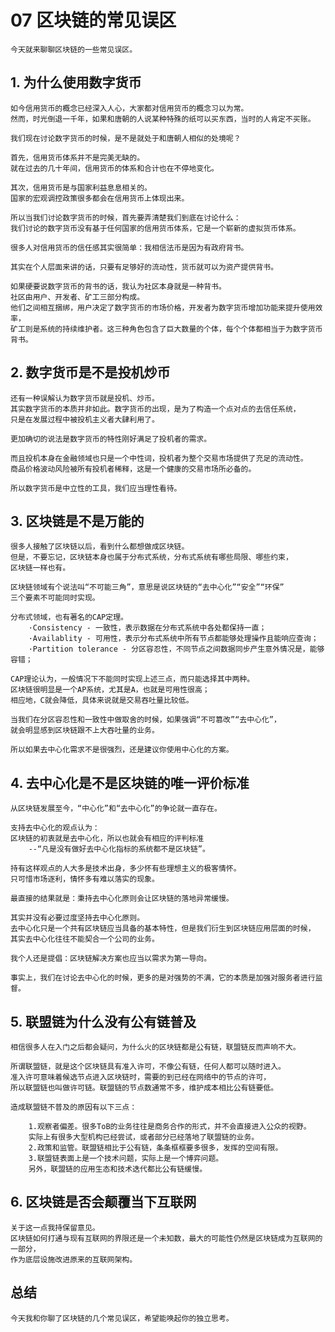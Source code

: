 # 07 区块链的常见误区

    今天就来聊聊区块链的一些常见误区。

## 1. 为什么使用数字货币

    如今信用货币的概念已经深入人心，大家都对信用货币的概念习以为常。
    然而，时光倒退一千年，如果和唐朝的人说某种特殊的纸可以买东西，当时的人肯定不买账。

    我们现在讨论数字货币的时候，是不是就处于和唐朝人相似的处境呢？

    首先，信用货币体系并不是完美无缺的。
    就在过去的几十年间，信用货币的体系和合计也在不停地变化。

    其次，信用货币是与国家利益息息相关的。
    国家的宏观调控政策很多都会在信用货币上体现出来。

    所以当我们讨论数字货币的时候，首先要弄清楚我们到底在讨论什么：
    我们讨论的数字货币没有基于任何国家的信用货币体系，它是一个崭新的虚拟货币体系。

    很多人对信用货币的信任感其实很简单：我相信法币是因为有政府背书。

    其实在个人层面来讲的话，只要有足够好的流动性，货币就可以为资产提供背书。

    如果硬要说数字货币的背书的话，我认为社区本身就是一种背书。
    社区由用户、开发者、矿工三部分构成。
    他们之间相互捆绑，用户决定了数字货币的市场价格，开发者为数字货币增加功能来提升使用效率，
    矿工则是系统的持续维护者。这三种角色包含了巨大数量的个体，每个个体都相当于为数字货币背书。

## 2. 数字货币是不是投机炒币

    还有一种误解认为数字货币就是投机、炒币。
    其实数字货币的本质并非如此。数字货币的出现，是为了构造一个点对点的去信任系统，
    只是在发展过程中被投机主义者大肆利用了。

    更加确切的说法是数字货币的特性刚好满足了投机者的需求。

    而且投机本身在金融领域也只是一个中性词，投机者为整个交易市场提供了充足的流动性。
    商品价格波动风险被所有投机者稀释，这是一个健康的交易市场所必备的。

    所以数字货币是中立性的工具，我们应当理性看待。

## 3. 区块链是不是万能的

    很多人接触了区块链以后，看到什么都想做成区块链。
    但是，不要忘记，区块链本身也属于分布式系统，分布式系统有哪些局限、哪些约束，
    区块链一样也有。

    区块链领域有个说法叫“不可能三角”，意思是说区块链的“去中心化”“安全”“环保”
    三个要素不可能同时实现。

    分布式领域，也有著名的CAP定理。
        ·Consistency - 一致性，表示数据在分布式系统中各处都保持一直；
        ·Availablity - 可用性，表示分布式系统中所有节点都能够处理操作且能响应查询；
        ·Partition tolerance - 分区容忍性，不同节点之间数据同步产生意外情况是，能够容错；
    
    CAP理论认为，一般情况下不能同时实现上述三点，而只能选择其中两种。
    区块链很明显是一个AP系统，尤其是A，也就是可用性很高；
    相应地，C就会降低，具体来说就是交易吞吐量比较低。

    当我们在分区容忍性和一致性中做取舍的时候，如果强调“不可篡改”“去中心化”，
    就会明显感到区块链跟不上大吞吐量的业务。

    所以如果去中心化需求不是很强烈，还是建议你使用中心化的方案。

## 4. 去中心化是不是区块链的唯一评价标准

    从区块链发展至今，“中心化”和“去中心化”的争论就一直存在。

    支持去中心化的观点认为：
    区块链的初衷就是去中心化，所以也就会有相应的评判标准
        --“凡是没有做好去中心化指标的系统都不是区块链”。

    持有这样观点的人大多是技术出身，多少怀有些理想主义的极客情怀。
    只可惜市场逐利，情怀多有难以落实的现象。

    最直接的结果就是：秉持去中心化原则会让区块链的落地异常缓慢。

    其实并没有必要过度坚持去中心化原则。
    去中心化只是一个共有区块链应当具备的基本特性，但是我们衍生到区块链应用层面的时候，
    其实去中心化往往不能契合一个公司的业务。

    我个人还是提倡：区块链解决方案也应当以需求为第一导向。

    事实上，我们在讨论去中心化的时候，更多的是对强势的不满，它的本质是加强对服务者进行监督。

## 5. 联盟链为什么没有公有链普及

    相信很多人在入门之后都会疑问，为什么火的区块链都是公有链，联盟链反而声响不大。

    所谓联盟链，就是这个区块链具有准入许可，不像公有链，任何人都可以随时进入。
    准入许可意味着候选节点进入区块链时，需要的到已经在网络中的节点的许可，
    所以联盟链也叫做许可链。联盟链的节点数通常不多，维护成本相比公有链要低。

    造成联盟链不普及的原因有以下三点：

        1.观察者偏差。很多ToB的业务往往是商务合作的形式，并不会直接进入公众的视野。
        实际上有很多大型机构已经尝试，或者部分已经落地了联盟链的业务。
        2.政策和监管。联盟链相比于公有链，条条框框要多很多，发挥的空间有限。
        3.联盟链表面上是一个技术问题，实际上是一个博弈问题。
        另外，联盟链的应用生态和技术迭代都比公有链缓慢。

## 6. 区块链是否会颠覆当下互联网

    关于这一点我持保留意见。
    区块链如何打通与现有互联网的界限还是一个未知数，最大的可能性仍然是区块链成为互联网的一部分，
    作为底层设施改进原来的互联网架构。

## 总结

    今天我和你聊了区块链的几个常见误区，希望能唤起你的独立思考。
